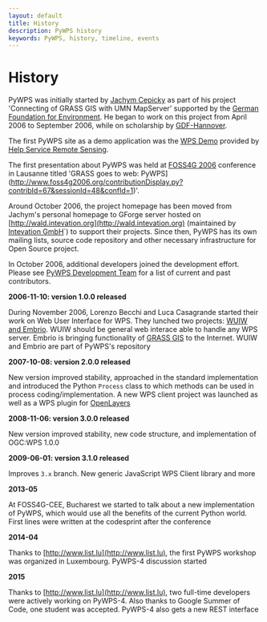```yaml
---
layout: default
title: History
description: PyWPS history
keywords: PyWPS, history, timeline, events
---
```


# History

PyWPS was initially started by [Jachym Cepicky](http://les-ejk.cz) as part of his project 'Connecting of GRASS GIS with UMN MapServer' supported by the [German Foundation for Environment](http://dbu.de).  He began to work on this project from April 2006 to September 2006, while on scholarship by [GDF-Hannover](http://gdf-hannover.de).

The first PyWPS site as a demo application was the [WPS Demo](http://www.bnhelp.cz/mapserv/wpsdemo/index.php) provided by [Help Service Remote Sensing](http://www.bnhelp.cz>).

The first presentation about PyWPS was held at [FOSS4G 2006](http://foss4g2006.org) conference in Lausanne titled 'GRASS goes to web: PyWPS](http://www.foss4g2006.org/contributionDisplay.py?contribId=67&sessionId=48&confId=1)'.

Around October 2006, the project homepage has been moved from Jachym's personal homepage to GForge server hosted on [http://wald.intevation.org](http://wald.intevation.org) (maintained by [Intevation GmbH](http://intevation.org)`) to support their projects. Since then, PyWPS has its own mailing lists, source code repository and other necessary infrastructure for Open Source project.

In October 2006, additional developers joined the development effort.  Please see [PyWPS Development Team](../contributors) for a list of current and past contributors.

**2006-11-10: version 1.0.0 released**

During November 2006, Lorenzo Becchi and Luca Casagrande started their work
on Web User Interface for WPS. They lunched two projects: 
[WUIW and Embrio](http://pywps.ominiverdi.org). WUIW should be
general web interace able to handle any WPS server. Embrio is bringing
functionality of [GRASS GIS](http://grass.itc.it) to the
Internet. WUIW and Embrio are part of PyWPS's repository

**2007-10-08: version 2.0.0 released**

New version improved stability, approached in the standard implementation
and introduced the Python `Process` class to which methods can be
used in process coding/implementation.  A new WPS client project was launched
as well as a WPS plugin for [OpenLayers](http://openlayers.org)

**2008-11-06: version 3.0.0 released**

New version improved stability, new code structure, and implementation of
OGC:WPS 1.0.0

**2009-06-01: version 3.1.0 released**

Improves `3.x` branch. New generic JavaScript WPS Client library and
more

**2013-05**

At FOSS4G-CEE, Bucharest we started to talk about a new implementation
of PyWPS, which would use all the benefits of the current Python world. First
lines were written at the codesprint after the conference

**2014-04**

Thanks to [http://www.list.lu](http://www.list.lu), the first PyWPS workshop
was organized in Luxembourg. PyWPS-4 discussion started

**2015**

Thanks to [http://www.list.lu](http://www.list.lu), two full-time developers
were actively working on PyWPS-4. Also thanks to Google Summer of Code, one
student was accepted.  PyWPS-4 also gets a new REST interface

